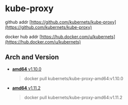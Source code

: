 # kube-proxy

github addr [https://github.com/kubernets/kube-proxy](https://github.com/kubernets/kube-proxy)

docker hub addr [https://hub.docker.com/u/kubernets](https://hub.docker.com/u/kubernets)

## Arch and Version

- [**amd64** v1.10.0](https://hub.docker.com/r/kubernets/kube-proxy-amd64)

    > docker pull kubernets/kube-proxy-amd64:v1.10.0

- [**amd64** v1.11.2](https://hub.docker.com/r/kubernets/kube-proxy-amd64)

    > docker pull kubernets/kube-proxy-amd64:v1.11.2
